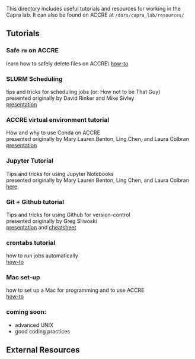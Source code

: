 This directory includes useful tutorials and resources for working in the Capra lab. It can also be found on ACCRE at ```/dors/capra_lab/resources/```

## Tutorials
### Safe ```rm``` on ACCRE
learn how to safely delete files on ACCRE\ 
[how-to](https://github.com/CapraLab/resources/blob/master/tutorials/safer_rm.md)

### SLURM Scheduling
tips and tricks for scheduling jobs (or: How not to be That Guy)\
presented originally by David Rinker and Mike Sivley\
[presentation](https://github.com/CapraLab/resources/blob/master/tutorials/slurm_scheduling.pdf)

### ACCRE virtual environment tutorial
How and why to use Conda on ACCRE\
presented originally by Mary Lauren Benton, Ling Chen, and Laura Colbran\
[presentation](https://github.com/CapraLab/resources/blob/master/tutorials/ACCRE_Environments.pdf)

### Jupyter Tutorial
Tips and tricks for using Jupyter Notebooks\
presented originally by Mary Lauren Benton, Ling Chen, and Laura Colbran\
[here](http://nbviewer.jupyter.org/github/CapraLab/resources/blob/master/tutorials/jupyter_tutorial/jupyter_tutorial.html).

### Git + Github tutorial 
Tips and tricks for using Github for version-control\
presented originally by Greg Sliwoski\
[presentation](https://github.com/CapraLab/resources/blob/master/tutorials/git_github_tutorial/giterdone_git_tutorial.pdf) and [cheatsheet](https://github.com/CapraLab/resources/blob/master/tutorials/git_github_tutorial/git-cheatsheet.pdf)

### crontabs tutorial
how to run jobs automatically\
[how-to](https://github.com/CapraLab/resources/blob/master/tutorials/crontabs.md)

### Mac set-up
how to set up a Mac for programming and to use ACCRE\
[how-to](https://github.com/CapraLab/resources/blob/master/tutorials/setup_Mac.md)

### coming soon:
- advanced UNIX
- good coding practices

## External Resources

